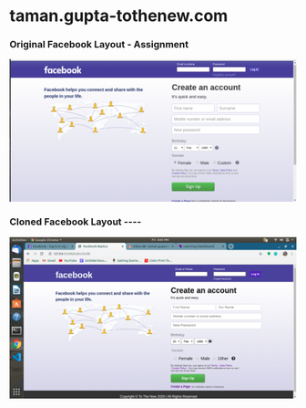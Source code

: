 # taman.gupta-tothenew.com

### Original Facebook Layout - Assignment

![](./Original_Facebook_Layout.png)

### Cloned Facebook Layout ----

![](./cloned_facebook.png)
